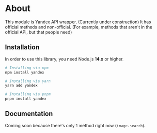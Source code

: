 # About

This module is Yandex API wrapper. (Currently under construction)
It has official methods and non-official. (For example, methods that aren't in the official API, but that people need)

## Installation

In order to use this library, you need Node.js **14.x** or higher.

```bash
# Installing via npm
npm install yandex

# Installing via yarn
yarn add yandex

# Installing via pnpm
pnpm install yandex
```

## Documentation

Coming soon because there's only 1 method right now (`image.search`).
